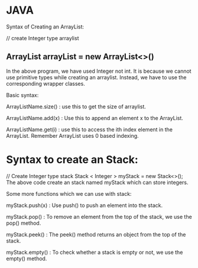 # JAVA

Syntax of Creating an ArrayList:

// create Integer type arraylist

## ArrayList arrayList = new ArrayList<>() 
In the above program, we have used Integer not int. It is because we cannot use primitive types while creating an arraylist. Instead, we have to use the corresponding wrapper classes.

Basic syntax:

ArrayListName.size() : use this to get the size of arraylist.

ArrayListName.add(x) : Use this to append an element x to the ArrayList.

ArrayListName.get(i) : use this to access the ith index element in the ArrayList. Remember ArrayList uses 0 based indexing.

# Syntax to create an Stack:

// Create Integer type stack
Stack < Integer > myStack = new Stack<>();
The above code create an stack named myStack which can store integers.

Some more functions which we can use with stack:

 

 

 

 

myStack.push(x) : Use push() to push an element into the stack.

myStack.pop() : To remove an element from the top of the stack, we use the pop() method.

myStack.peek() : The peek() method returns an object from the top of the stack.

myStack.empty() : To check whether a stack is empty or not, we use the empty() method.

